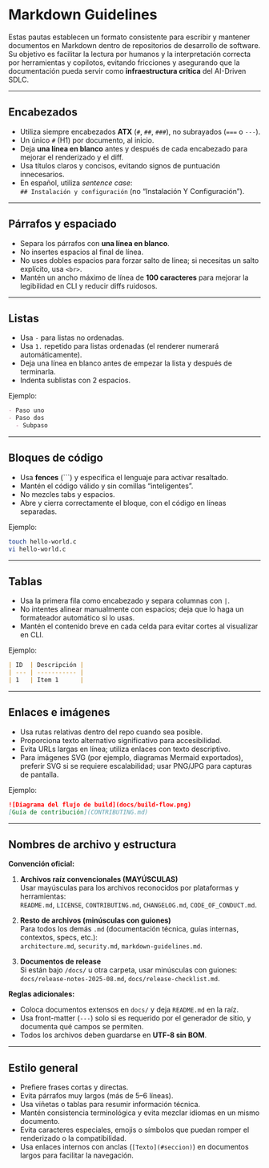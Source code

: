 # Markdown Guidelines

Estas pautas establecen un formato consistente para escribir y mantener documentos en Markdown
dentro de repositorios de desarrollo de software. Su objetivo es facilitar la lectura por humanos y
la interpretación correcta por herramientas y copilotos, evitando fricciones y asegurando que la
documentación pueda servir como **infraestructura crítica** del AI-Driven SDLC.

---

## Encabezados

- Utiliza siempre encabezados **ATX** (`#`, `##`, `###`), no subrayados (`===` o `---`).
- Un único `#` (H1) por documento, al inicio.
- Deja **una línea en blanco** antes y después de cada encabezado para mejorar el renderizado y el
  diff.
- Usa títulos claros y concisos, evitando signos de puntuación innecesarios.
- En español, utiliza _sentence case_:  
  `## Instalación y configuración` (no “Instalación Y Configuración”).

---

## Párrafos y espaciado

- Separa los párrafos con **una línea en blanco**.
- No insertes espacios al final de línea.
- No uses dobles espacios para forzar salto de línea; si necesitas un salto explícito, usa `<br>`.
- Mantén un ancho máximo de línea de **100 caracteres** para mejorar la legibilidad en CLI y reducir
  diffs ruidosos.

---

## Listas

- Usa `-` para listas no ordenadas.
- Usa `1.` repetido para listas ordenadas (el renderer numerará automáticamente).
- Deja una línea en blanco antes de empezar la lista y después de terminarla.
- Indenta sublistas con 2 espacios.

Ejemplo:

```markdown
- Paso uno
- Paso dos
  - Subpaso
```

---

## Bloques de código

- Usa **fences** (```) y especifica el lenguaje para activar resaltado.
- Mantén el código válido y sin comillas “inteligentes”.
- No mezcles tabs y espacios.
- Abre y cierra correctamente el bloque, con el código en líneas separadas.

Ejemplo:

```bash
touch hello-world.c
vi hello-world.c
```

---

## Tablas

- Usa la primera fila como encabezado y separa columnas con `|`.
- No intentes alinear manualmente con espacios; deja que lo haga un formateador automático si lo
  usas.
- Mantén el contenido breve en cada celda para evitar cortes al visualizar en CLI.

Ejemplo:

```markdown
| ID  | Descripción |
| --- | ----------- |
| 1   | Item 1      |
```

---

## Enlaces e imágenes

- Usa rutas relativas dentro del repo cuando sea posible.
- Proporciona texto alternativo significativo para accesibilidad.
- Evita URLs largas en línea; utiliza enlaces con texto descriptivo.
- Para imágenes SVG (por ejemplo, diagramas Mermaid exportados), preferir SVG si se requiere
  escalabilidad; usar PNG/JPG para capturas de pantalla.

Ejemplo:

```markdown
![Diagrama del flujo de build](docs/build-flow.png)  
[Guía de contribución](CONTRIBUTING.md)
```

---

## Nombres de archivo y estructura

**Convención oficial:**

1. **Archivos raíz convencionales (MAYÚSCULAS)**  
   Usar mayúsculas para los archivos reconocidos por plataformas y herramientas:  
   `README.md`, `LICENSE`, `CONTRIBUTING.md`, `CHANGELOG.md`, `CODE_OF_CONDUCT.md`.

2. **Resto de archivos (minúsculas con guiones)**  
   Para todos los demás `.md` (documentación técnica, guías internas, contextos, specs, etc.):  
   `architecture.md`, `security.md`, `markdown-guidelines.md`.

3. **Documentos de release**  
   Si están bajo `/docs/` u otra carpeta, usar minúsculas con guiones:  
   `docs/release-notes-2025-08.md`, `docs/release-checklist.md`.

**Reglas adicionales:**

- Coloca documentos extensos en `docs/` y deja `README.md` en la raíz.
- Usa front-matter (`---`) solo si es requerido por el generador de sitio, y documenta qué campos se
  permiten.
- Todos los archivos deben guardarse en **UTF-8 sin BOM**.

---

## Estilo general

- Prefiere frases cortas y directas.
- Evita párrafos muy largos (más de 5–6 líneas).
- Usa viñetas o tablas para resumir información técnica.
- Mantén consistencia terminológica y evita mezclar idiomas en un mismo documento.
- Evita caracteres especiales, emojis o símbolos que puedan romper el renderizado o la
  compatibilidad.
- Usa enlaces internos con anclas (`[Texto](#seccion)`) en documentos largos para facilitar la
  navegación.
